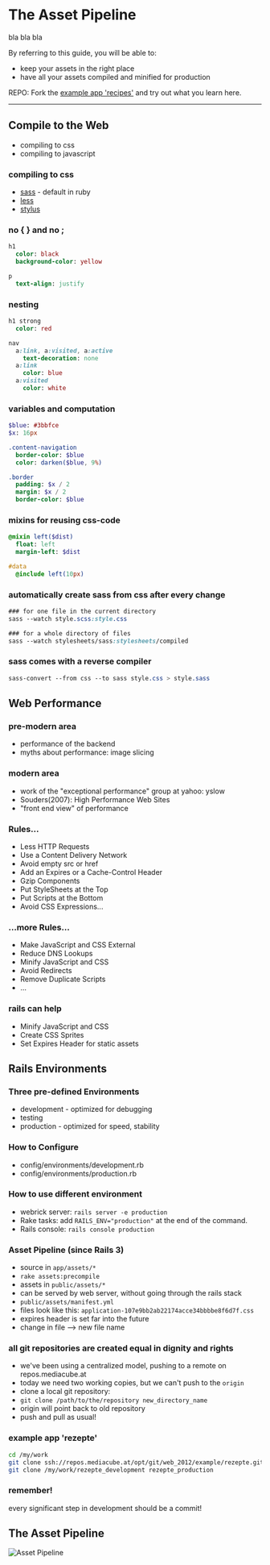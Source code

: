 The Asset Pipeline
===================

bla bla bla

By referring to this guide, you will be able to:

* keep your assets in the right place
* have all your assets compiled and minified for production

REPO: Fork the [example app 'recipes'](https://github.com/backend-development/rails-example-recipes) and try out what you learn here.

---------------------------------------------------------------------------


Compile to the Web
-------------------

* compiling to css
* compiling to javascript



### compiling to css

* [sass](http://sass-lang.com/) - default in ruby
* [less](http://lesscss.org/)
* [stylus](http://learnboost.github.com/stylus/)


### no { } and no ;

``` sass
h1
  color: black
  background-color: yellow

p
  text-align: justify
```


### nesting

``` sass
h1 strong
  color: red

nav
  a:link, a:visited, a:active
    text-decoration: none
  a:link
    color: blue
  a:visited
    color: white
```


### variables and computation

``` sass
$blue: #3bbfce
$x: 16px

.content-navigation
  border-color: $blue
  color: darken($blue, 9%)

.border
  padding: $x / 2
  margin: $x / 2
  border-color: $blue
```



### mixins for reusing css-code

``` sass
@mixin left($dist)
  float: left
  margin-left: $dist

#data
  @include left(10px)
```


### automatically create sass from css after every change

``` sass
### for one file in the current directory
sass --watch style.scss:style.css

### for a whole directory of files
sass --watch stylesheets/sass:stylesheets/compiled
```


### sass comes with a reverse compiler

``` sass
sass-convert --from css --to sass style.css > style.sass
```


Web Performance
----------------

### pre-modern area

* performance of the backend
* myths about performance: image slicing



### modern area

* work of the "exceptional performance" group at yahoo: yslow
* Souders(2007): High Performance Web Sites
* "front end view" of performance


### Rules...

*   Less HTTP Requests
*   Use a Content Delivery Network
*   Avoid empty src or href
*   Add an Expires or a Cache-Control Header
*   Gzip Components
*   Put StyleSheets at the Top
*   Put Scripts at the Bottom
*   Avoid CSS Expressions...



### ...more Rules...

*   Make JavaScript and CSS External
*   Reduce DNS Lookups
*   Minify JavaScript and CSS
*   Avoid Redirects
*   Remove Duplicate Scripts
*   ...


### rails can help

* Minify JavaScript and CSS
* Create CSS Sprites
* Set Expires Header for static assets



Rails Environments
-------------------


### Three pre-defined Environments

* development - optimized for debugging
* testing
* production - optimized for speed, stability


### How to Configure

* config/environments/development.rb
* config/environments/production.rb


### How to use different environment

* webrick server: `rails server -e production`
* Rake tasks: add `RAILS_ENV="production"` at the end of the command.
* Rails console: `rails console production`


### Asset Pipeline (since Rails 3)

*   source in `app/assets/*`
*   `rake assets:precompile`
*   assets in `public/assets/*`
*   can be served by web server, without going through the rails stack
*   `public/assets/manifest.yml`
* files look like this: `application-107e9bb2ab22174acce34bbbbe8f6d7f.css`
* expires header is set far into the future
* change in file --> new file name

### all git repositories are created equal in dignity and rights

* we've been using a centralized model, pushing to a remote on repos.mediacube.at
* today we need two working copies, but we can't push to the `origin`
* clone a local git repository:
* `git clone /path/to/the/repository new_directory_name`
* origin will point back to old repository
* push and pull as usual!


### example app 'rezepte'

``` sh
cd /my/work
git clone ssh://repos.mediacube.at/opt/git/web_2012/example/rezepte.git/ rezepte_development
git clone /my/work/rezepte_development rezepte_production
```

### remember!

every significant step in development should be a commit!


The Asset Pipeline
---------------


![Asset Pipeline](images/asset-pipeline.svg)


